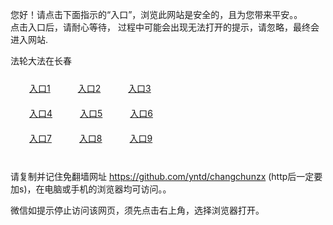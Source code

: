 您好！请点击下面指示的“入口”，浏览此网站是安全的，且为您带来平安。。 <br/>
点击入口后，请耐心等待， 过程中可能会出现无法打开的提示，请忽略，最终会进入网站. </br>

法轮大法在长春<br/>
<div style="padding:10px"><a style="margin:20px" target="_blank" href="https://d1835iqf4auq85.cloudfront.net/2Qpsp?nwoba" id="ccLink1" rel="nofollow">入口1</a> <a target="_blank" style="margin:20px" href="https://d2p08wd51fcww0.cloudfront.net/2Qpsp?sxwwqkxw" id="ccLink2" rel="nofollow">入口2</a> <a style="margin:20px" target="_blank" href="https://d283esdulsn3hv.cloudfront.net/2Qpsp?weryxzpg" id="ccLink3" rel="nofollow">入口3</a></div>

<div style="padding:10px" ><a style="margin:20px" target="_blank" href="https://d1835iqf4auq85.cloudfront.net/2Qpsp?nwoba" id="ccLink4" rel="nofollow">入口4</a> <a style="margin:20px" href="https://d2p08wd51fcww0.cloudfront.net/2Qpsp?sxwwqkxw" target="_blank" id="ccLink5" rel="nofollow">入口5</a> <a style="margin:20px" href="https://d283esdulsn3hv.cloudfront.net/2Qpsp?weryxzpg" target="_blank" id="ccLink6" rel="nofollow">入口6</a></div>

<div style="padding:10px"><a style="margin:20px" target="_blank" href="https://d1835iqf4auq85.cloudfront.net/2Qpsp?nwoba" id="ccLink7" rel="nofollow">入口7</a> <a style="margin:20px" href="https://d2p08wd51fcww0.cloudfront.net/2Qpsp?sxwwqkxw" target="_blank" id="ccLink8" rel="nofollow">入口8</a> <a style="margin:20px" target="_blank" href="https://d283esdulsn3hv.cloudfront.net/2Qpsp?weryxzpg" id="ccLink9" rel="nofollow">入口9</a></div>

<br/>



请复制并记住免翻墙网址 https://github.com/yntd/changchunzx (http后一定要加s)，在电脑或手机的浏览器均可访问。。<br/>

微信如提示停止访问该网页，须先点击右上角，选择浏览器打开。
